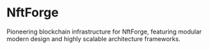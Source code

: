 # NftForge
Pioneering blockchain infrastructure for NftForge, featuring modular modern design and highly scalable architecture frameworks.
